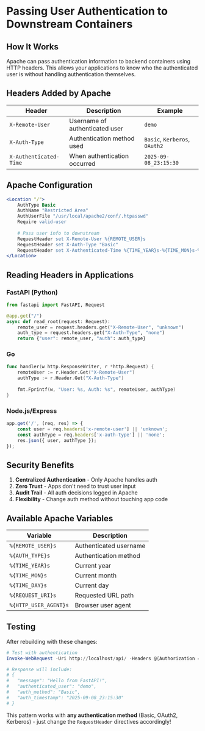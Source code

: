 # Passing User Authentication to Downstream Containers

## How It Works

Apache can pass authentication information to backend containers using HTTP headers. This allows your applications to know who the authenticated user is without handling authentication themselves.

## Headers Added by Apache

| Header | Description | Example |
|--------|-------------|---------|
| `X-Remote-User` | Username of authenticated user | `demo` |
| `X-Auth-Type` | Authentication method used | `Basic`, `Kerberos`, `OAuth2` |
| `X-Authenticated-Time` | When authentication occurred | `2025-09-08_23:15:30` |

## Apache Configuration

```apache
<Location "/">
    AuthType Basic
    AuthName "Restricted Area"
    AuthUserFile "/usr/local/apache2/conf/.htpasswd"
    Require valid-user
    
    # Pass user info to downstream
    RequestHeader set X-Remote-User %{REMOTE_USER}s
    RequestHeader set X-Auth-Type "Basic"
    RequestHeader set X-Authenticated-Time %{TIME_YEAR}s-%{TIME_MON}s-%{TIME_DAY}s_%{TIME_HOUR}s:%{TIME_MIN}s:%{TIME_SEC}s
</Location>
```

## Reading Headers in Applications

### FastAPI (Python)
```python
from fastapi import FastAPI, Request

@app.get("/")
async def read_root(request: Request):
    remote_user = request.headers.get("X-Remote-User", "unknown")
    auth_type = request.headers.get("X-Auth-Type", "none")
    return {"user": remote_user, "auth": auth_type}
```

### Go
```go
func handler(w http.ResponseWriter, r *http.Request) {
    remoteUser := r.Header.Get("X-Remote-User")
    authType := r.Header.Get("X-Auth-Type")
    
    fmt.Fprintf(w, "User: %s, Auth: %s", remoteUser, authType)
}
```

### Node.js/Express
```javascript
app.get('/', (req, res) => {
    const user = req.headers['x-remote-user'] || 'unknown';
    const authType = req.headers['x-auth-type'] || 'none';
    res.json({ user, authType });
});
```

## Security Benefits

1. **Centralized Authentication** - Only Apache handles auth
2. **Zero Trust** - Apps don't need to trust user input
3. **Audit Trail** - All auth decisions logged in Apache
4. **Flexibility** - Change auth method without touching app code

## Available Apache Variables

| Variable | Description |
|----------|-------------|
| `%{REMOTE_USER}s` | Authenticated username |
| `%{AUTH_TYPE}s` | Authentication method |
| `%{TIME_YEAR}s` | Current year |
| `%{TIME_MON}s` | Current month |
| `%{TIME_DAY}s` | Current day |
| `%{REQUEST_URI}s` | Requested URL path |
| `%{HTTP_USER_AGENT}s` | Browser user agent |

## Testing

After rebuilding with these changes:

```powershell
# Test with authentication
Invoke-WebRequest -Uri http://localhost/api/ -Headers @{Authorization = "Basic $([Convert]::ToBase64String([Text.Encoding]::ASCII.GetBytes('demo:demopass')))"}

# Response will include:
# {
#   "message": "Hello from FastAPI!",
#   "authenticated_user": "demo",
#   "auth_method": "Basic",
#   "auth_timestamp": "2025-09-08_23:15:30"
# }
```

This pattern works with **any authentication method** (Basic, OAuth2, Kerberos) - just change the `RequestHeader` directives accordingly!
